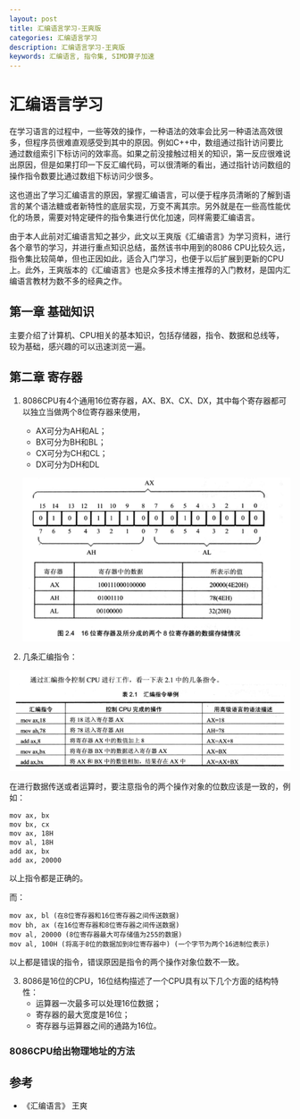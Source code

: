 ```yaml
---
layout: post
title: 汇编语言学习-王爽版
categories: 汇编语言学习
description: 汇编语言学习-王爽版
keywords: 汇编语言, 指令集, SIMD算子加速
---
```


# 汇编语言学习

在学习语言的过程中，一些等效的操作，一种语法的效率会比另一种语法高效很多，但程序员很难直观感受到其中的原因。例如C++中，数组通过指针访问要比通过数组索引下标访问的效率高。如果之前没接触过相关的知识，第一反应很难说出原因，但是如果打印一下反汇编代码，可以很清晰的看出，通过指针访问数组的操作指令数要比通过数组下标访问少很多。

这也道出了学习汇编语言的原因，掌握汇编语言，可以便于程序员清晰的了解到语言的某个语法糖或者新特性的底层实现，万变不离其宗。另外就是在一些高性能优化的场景，需要对特定硬件的指令集进行优化加速，同样需要汇编语言。

由于本人此前对汇编语言知之甚少，此文以王爽版《汇编语言》为学习资料，进行各个章节的学习，并进行重点知识总结，虽然该书中用到的8086 CPU比较久远，指令集比较简单，但也正因如此，适合入门学习，也便于以后扩展到更新的CPU上。此外，王爽版本的《汇编语言》也是众多技术博主推荐的入门教材，是国内汇编语言教材为数不多的经典之作。

## 第一章 基础知识

主要介绍了计算机、CPU相关的基本知识，包括存储器，指令、数据和总线等，较为基础，感兴趣的可以迅速浏览一遍。



## 第二章 寄存器

1. 8086CPU有4个通用16位寄存器，AX、BX、CX、DX，其中每个寄存器都可以独立当做两个8位寄存器来使用，

   - AX可分为AH和AL；
   - BX可分为BH和BL；
   - CX可分为CH和CL；
   - DX可分为DH和DL

   ![assembly_0001](/images/posts/assembly/assembly_0001.png)

2. 几条汇编指令：

![assembly_0002](/images/posts/assembly/assembly_0002.png)

在进行数据传送或者运算时，要注意指令的两个操作对象的位数应该是一致的，例如：

```assembly
mov ax, bx
mov bx, cx
mov ax, 18H
mov al, 18H
add ax, bx
add ax, 20000
```

以上指令都是正确的。

而：

```assembly
mov ax, bl (在8位寄存器和16位寄存器之间传送数据)
mov bh, ax (在16位寄存器和8位寄存器之间传送数据)
mov al, 20000 (8位寄存器最大可存储值为255的数据)
mov al, 100H (将高于8位的数据加到8位寄存器中) (一个字节为两个16进制位表示)
```

以上都是错误的指令，错误原因是指令的两个操作对象位数不一致。

3. 8086是16位的CPU，16位结构描述了一个CPU具有以下几个方面的结构特性：	
   - 运算器一次最多可以处理16位数据；
   - 寄存器的最大宽度是16位；
   - 寄存器与运算器之间的通路为16位。

### 8086CPU给出物理地址的方法




## 参考

- 《汇编语言》 王爽
